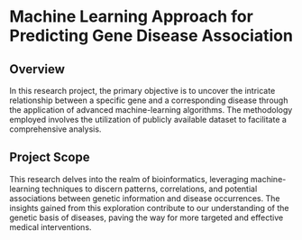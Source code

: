 # Machine Learning Approach for Predicting Gene Disease Association

## Overview

In this research project, the primary objective is to uncover the intricate relationship between a specific gene and a corresponding disease through the application of advanced machine-learning algorithms. The methodology employed involves the utilization of publicly available dataset to facilitate a comprehensive analysis.

## Project Scope

This research delves into the realm of bioinformatics, leveraging machine-learning techniques to discern patterns, correlations, and potential associations between genetic information and disease occurrences. The insights gained from this exploration contribute to our understanding of the genetic basis of diseases, paving the way for more targeted and effective medical interventions.

